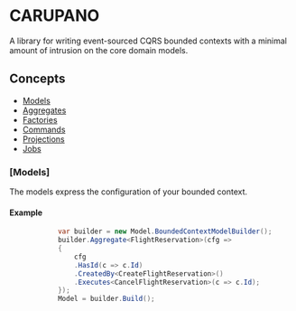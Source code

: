 # CARUPANO
A library for writing event-sourced CQRS bounded contexts with a minimal amount of intrusion on the core domain models.
 
 ## Concepts
 
 - [Models](#models)
 - [Aggregates](#aggregates)
 - [Factories](#factories)
 - [Commands](#commands)
 - [Projections](TODO)
 - [Jobs](TODO)
 
### [Models]
 The models express the configuration of your bounded context. 
 
#### Example
```cs
            var builder = new Model.BoundedContextModelBuilder();
            builder.Aggregate<FlightReservation>(cfg =>
            {
                cfg
                .HasId(c => c.Id)
                .CreatedBy<CreateFlightReservation>()
                .Executes<CancelFlightReservation>(c => c.Id);
            });
            Model = builder.Build();
 ```       
 
